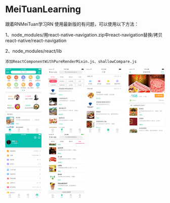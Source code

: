 # MeiTuanLearning
跟着RNMeiTuan学习RN
使用最新版的有问题，可以使用以下方法：

1、node_modules/用react-native-navigation.zip中react-navigation替换/拷贝react-native/react-navigation

2、node_modules/react/lib
 
	添加ReactComponentWithPureRenderMixin.js、shallowCompare.js
	
	
<img src="https://github.com/MisterZhouZhou/MeiTuanLearning/blob/master/screenshot/iOS_0.png" width=250px heith=400px/>
	
<img src="https://github.com/MisterZhouZhou/MeiTuanLearning/blob/master/screenshot/iOS_1.png" width=250px heith=400px/>

<img src="https://github.com/MisterZhouZhou/MeiTuanLearning/blob/master/screenshot/iOS_2.png" width=250px heith=400px/>
